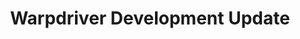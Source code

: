 ---
categories:
- bkk19
description: WarpDrive is a general accelerator framework for the user application
  to access the hardware without going through the kernel in data path.<br /> Huawei
  and Linaro are co-working together to develop warpdriver framework, which will be
  used in Hisilicon server chip Kunpeng 920.<br /> Will update latest status.
image:
  featured: 'true'
  path: /assets/images/featured-images/bkk19/BKK19-401.png
session_attendee_num: '0'
session_id: BKK19-401
session_room: Session Room 2 (Lotus 3-4)
session_slot:
  end_time: '2019-04-04 08:55:00'
  start_time: '2019-04-04 08:30:00'
session_speakers:
- speaker_bio: Linaro Hisiilicon landing team engineer, working in Linaro for over
    6 years
  speaker_company: Linaro
  speaker_image: /assets/images/speakers/bkk19/zhangfei-gao.jpg
  speaker_location: ''
  speaker_name: Zhangfei Gao
  speaker_position: Hisilicon landing team engineer
  speaker_username: zhangfei.gao
session_track: Data Center
tag: session
tags:
- Arm on Arm
- Data Center
title: Warpdriver Development Update
---